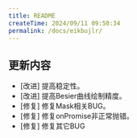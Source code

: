 ```yaml
---
title: README
createTime: 2024/09/11 09:50:34
permalink: /docs/eikbujlr/
---
```

## 更新内容

* [改进] 提高稳定性。
* [改进] 提高Besier曲线绘制精度。
* [修复] 修复Mask相关BUG。
* [修复] 修复onPromise非正常抛错。
* [修复] 修复其它BUG